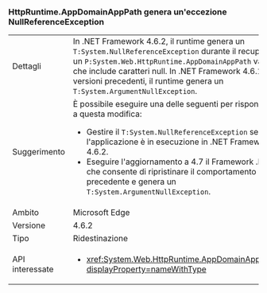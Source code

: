 ### <a name="httpruntimeappdomainapppath-throws-a-nullreferenceexception"></a>HttpRuntime.AppDomainAppPath genera un'eccezione NullReferenceException

|   |   |
|---|---|
|Dettagli|In .NET Framework 4.6.2, il runtime genera un <code>T:System.NullReferenceException</code> durante il recupero di un <code>P:System.Web.HttpRuntime.AppDomainAppPath</code> valore che include caratteri null. In .NET Framework 4.6.1 e versioni precedenti, il runtime genera un <code>T:System.ArgumentNullException</code>.|
|Suggerimento|È possibile eseguire una delle seguenti per rispondere a questa modifica:<ul><li>Gestire il <code>T:System.NullReferenceException</code> se l'applicazione è in esecuzione in .NET Framework 4.6.2.</li><li>Eseguire l'aggiornamento a 4.7 il Framework .NET, che consente di ripristinare il comportamento precedente e genera un <code>T:System.ArgumentNullException</code>.</li></ul>|
|Ambito|Microsoft Edge|
|Versione|4.6.2|
|Tipo|Ridestinazione|
|API interessate|<ul><li><xref:System.Web.HttpRuntime.AppDomainAppPath?displayProperty=nameWithType></li></ul>|

